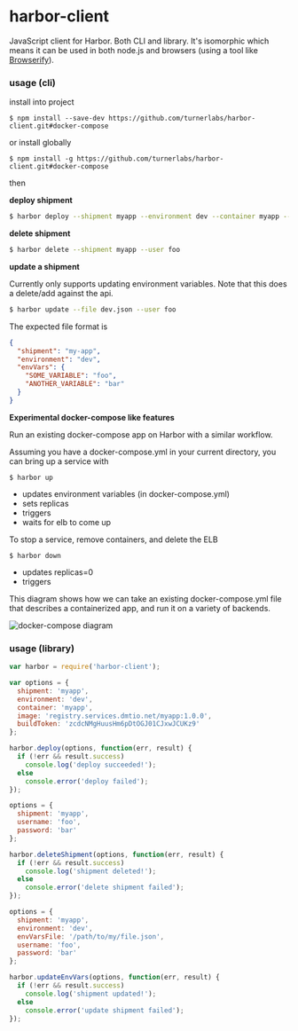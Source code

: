 # harbor-client

JavaScript client for Harbor.  Both CLI and library.  It's isomorphic which means it can be used in both node.js and browsers (using a tool like [Browserify](http://browserify.org)).

### usage (cli)

install into project
```
$ npm install --save-dev https://github.com/turnerlabs/harbor-client.git#docker-compose
```

or install globally
```
$ npm install -g https://github.com/turnerlabs/harbor-client.git#docker-compose
```

then

**deploy shipment**
```bash
$ harbor deploy --shipment myapp --environment dev --container myapp --image registry.services.dmtio.net/myapp:1.0.0 --buildtoken zcdcNMgHuusHm6pDtOGJ01CJxwJCUKz9
```

**delete shipment**
```bash
$ harbor delete --shipment myapp --user foo
```

**update a shipment**

Currently only supports updating environment variables.  Note that this does a delete/add against the api.

```bash
$ harbor update --file dev.json --user foo
```
The expected file format is
```json
{
  "shipment": "my-app",
  "environment": "dev",
  "envVars": {
    "SOME_VARIABLE": "foo",
    "ANOTHER_VARIABLE": "bar"
  }
}
```

**Experimental docker-compose like features**

Run an existing docker-compose app on Harbor with a similar workflow.

Assuming you have a docker-compose.yml in your current directory, you can bring up a service with 

```
$ harbor up
```

- updates environment variables (in docker-compose.yml)
- sets replicas 
- triggers
- waits for elb to come up


To stop a service, remove containers, and delete the ELB

```
$ harbor down
```

- updates replicas=0
- triggers


This diagram shows how we can take an existing docker-compose.yml file that describes a containerized app, and run it on a variety of backends.

![docker-compose diagram](docker-workflow.png)



### usage (library)

```js
var harbor = require('harbor-client');

var options = {
  shipment: 'myapp',
  environment: 'dev',
  container: 'myapp',
  image: 'registry.services.dmtio.net/myapp:1.0.0',
  buildToken: 'zcdcNMgHuusHm6pDtOGJ01CJxwJCUKz9'
};

harbor.deploy(options, function(err, result) {
  if (!err && result.success)
    console.log('deploy succeeded!');
  else
    console.error('deploy failed');
});

options = {
  shipment: 'myapp',
  username: 'foo',
  password: 'bar'
};

harbor.deleteShipment(options, function(err, result) {
  if (!err && result.success)
    console.log('shipment deleted!');
  else
    console.error('delete shipment failed');
});

options = {
  shipment: 'myapp',
  environment: 'dev',
  envVarsFile: '/path/to/my/file.json',
  username: 'foo',
  password: 'bar'
};

harbor.updateEnvVars(options, function(err, result) {
  if (!err && result.success)
    console.log('shipment updated!');
  else
    console.error('update shipment failed');
});

```
